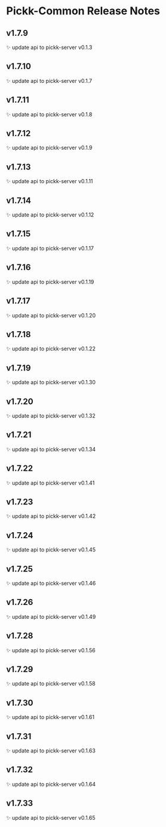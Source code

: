 # Pickk-Common Release Notes

## v1.7.9

✨ update api to pickk-server v0.1.3

## v1.7.10

✨ update api to pickk-server v0.1.7

## v1.7.11

✨ update api to pickk-server v0.1.8

## v1.7.12

✨ update api to pickk-server v0.1.9

## v1.7.13

✨ update api to pickk-server v0.1.11

## v1.7.14

✨ update api to pickk-server v0.1.12

## v1.7.15

✨ update api to pickk-server v0.1.17

## v1.7.16

✨ update api to pickk-server v0.1.19

## v1.7.17

✨ update api to pickk-server v0.1.20

## v1.7.18

✨ update api to pickk-server v0.1.22

## v1.7.19

✨ update api to pickk-server v0.1.30

## v1.7.20

✨ update api to pickk-server v0.1.32

## v1.7.21

✨ update api to pickk-server v0.1.34

## v1.7.22

✨ update api to pickk-server v0.1.41

## v1.7.23

✨ update api to pickk-server v0.1.42

## v1.7.24

✨ update api to pickk-server v0.1.45

## v1.7.25

✨ update api to pickk-server v0.1.46

## v1.7.26

✨ update api to pickk-server v0.1.49

## v1.7.28

✨ update api to pickk-server v0.1.56

## v1.7.29

✨ update api to pickk-server v0.1.58

## v1.7.30

✨ update api to pickk-server v0.1.61

## v1.7.31

✨ update api to pickk-server v0.1.63

## v1.7.32

✨ update api to pickk-server v0.1.64

## v1.7.33

✨ update api to pickk-server v0.1.65
